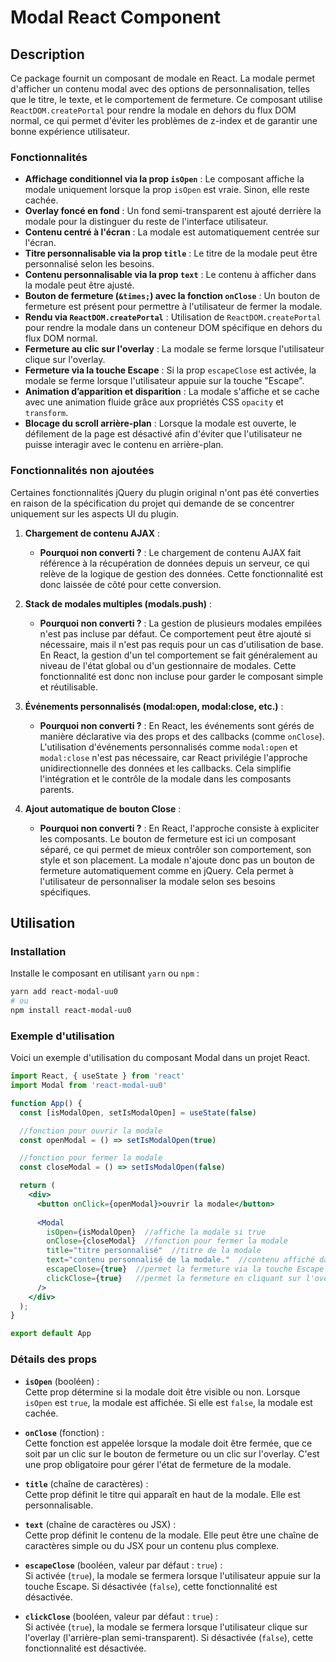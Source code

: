 # Modal React Component

## Description
Ce package fournit un composant de modale en React. La modale permet d'afficher un contenu modal avec des options de personnalisation, telles que le titre, le texte, et le comportement de fermeture. Ce composant utilise `ReactDOM.createPortal` pour rendre la modale en dehors du flux DOM normal, ce qui permet d'éviter les problèmes de z-index et de garantir une bonne expérience utilisateur.

### Fonctionnalités
- **Affichage conditionnel via la prop `isOpen`** : Le composant affiche la modale uniquement lorsque la prop `isOpen` est vraie. Sinon, elle reste cachée.
- **Overlay foncé en fond** : Un fond semi-transparent est ajouté derrière la modale pour la distinguer du reste de l'interface utilisateur.
- **Contenu centré à l'écran** : La modale est automatiquement centrée sur l'écran.
- **Titre personnalisable via la prop `title`** : Le titre de la modale peut être personnalisé selon les besoins.
- **Contenu personnalisable via la prop `text`** : Le contenu à afficher dans la modale peut être ajusté.
- **Bouton de fermeture (`&times;`) avec la fonction `onClose`** : Un bouton de fermeture est présent pour permettre à l'utilisateur de fermer la modale.
- **Rendu via `ReactDOM.createPortal`** : Utilisation de `ReactDOM.createPortal` pour rendre la modale dans un conteneur DOM spécifique en dehors du flux DOM normal.
- **Fermeture au clic sur l'overlay** : La modale se ferme lorsque l'utilisateur clique sur l'overlay.
- **Fermeture via la touche Escape** : Si la prop `escapeClose` est activée, la modale se ferme lorsque l'utilisateur appuie sur la touche "Escape".
- **Animation d’apparition et disparition** : La modale s'affiche et se cache avec une animation fluide grâce aux propriétés CSS `opacity` et `transform`.
- **Blocage du scroll arrière-plan** : Lorsque la modale est ouverte, le défilement de la page est désactivé afin d'éviter que l'utilisateur ne puisse interagir avec le contenu en arrière-plan.

### Fonctionnalités non ajoutées
Certaines fonctionnalités jQuery du plugin original n'ont pas été converties en raison de la spécification du projet qui demande de se concentrer uniquement sur les aspects UI du plugin.

1. **Chargement de contenu AJAX** :
   - **Pourquoi non converti ?** : Le chargement de contenu AJAX fait référence à la récupération de données depuis un serveur, ce qui relève de la logique de gestion des données. Cette fonctionnalité est donc laissée de côté pour cette conversion.

2. **Stack de modales multiples (modals.push)** :
   - **Pourquoi non converti ?** : La gestion de plusieurs modales empilées n'est pas incluse par défaut. Ce comportement peut être ajouté si nécessaire, mais il n'est pas requis pour un cas d'utilisation de base. En React, la gestion d'un tel comportement se fait généralement au niveau de l'état global ou d'un gestionnaire de modales. Cette fonctionnalité est donc non incluse pour garder le composant simple et réutilisable.

3. **Événements personnalisés (modal:open, modal:close, etc.)** :
   - **Pourquoi non converti ?** : En React, les événements sont gérés de manière déclarative via des props et des callbacks (comme `onClose`). L'utilisation d'événements personnalisés comme `modal:open` et `modal:close` n'est pas nécessaire, car React privilégie l'approche unidirectionnelle des données et les callbacks. Cela simplifie l'intégration et le contrôle de la modale dans les composants parents.

4. **Ajout automatique de bouton Close** :
   - **Pourquoi non converti ?** : En React, l'approche consiste à expliciter les composants. Le bouton de fermeture est ici un composant séparé, ce qui permet de mieux contrôler son comportement, son style et son placement. La modale n'ajoute donc pas un bouton de fermeture automatiquement comme en jQuery. Cela permet à l'utilisateur de personnaliser la modale selon ses besoins spécifiques.

## Utilisation

### Installation
Installe le composant en utilisant `yarn` ou `npm` :
```bash
yarn add react-modal-uu0
# ou
npm install react-modal-uu0
```
### Exemple d'utilisation
Voici un exemple d'utilisation du composant Modal dans un projet React.

```jsx
import React, { useState } from 'react'
import Modal from 'react-modal-uu0'

function App() {
  const [isModalOpen, setIsModalOpen] = useState(false)

  //fonction pour ouvrir la modale
  const openModal = () => setIsModalOpen(true)

  //fonction pour fermer la modale
  const closeModal = () => setIsModalOpen(false)

  return (
    <div>
      <button onClick={openModal}>ouvrir la modale</button>
      
      <Modal
        isOpen={isModalOpen}  //affiche la modale si true
        onClose={closeModal}  //fonction pour fermer la modale
        title="titre personnalisé"  //titre de la modale
        text="contenu personnalisé de la modale."  //contenu affiché dans la modale
        escapeClose={true}  //permet la fermeture via la touche Escape
        clickClose={true}   //permet la fermeture en cliquant sur l'overlay
      />
    </div>
  );
}

export default App
```

### Détails des props

- **`isOpen`** (booléen) :  
  Cette prop détermine si la modale doit être visible ou non. Lorsque `isOpen` est `true`, la modale est affichée. Si elle est `false`, la modale est cachée.

- **`onClose`** (fonction) :  
  Cette fonction est appelée lorsque la modale doit être fermée, que ce soit par un clic sur le bouton de fermeture ou un clic sur l'overlay. C'est une prop obligatoire pour gérer l'état de fermeture de la modale.

- **`title`** (chaîne de caractères) :  
  Cette prop définit le titre qui apparaît en haut de la modale. Elle est personnalisable.

- **`text`** (chaîne de caractères ou JSX) :  
  Cette prop définit le contenu de la modale. Elle peut être une chaîne de caractères simple ou du JSX pour un contenu plus complexe.

- **`escapeClose`** (booléen, valeur par défaut : `true`) :  
  Si activée (`true`), la modale se fermera lorsque l'utilisateur appuie sur la touche Escape. Si désactivée (`false`), cette fonctionnalité est désactivée.

- **`clickClose`** (booléen, valeur par défaut : `true`) :  
  Si activée (`true`), la modale se fermera lorsque l'utilisateur clique sur l'overlay (l'arrière-plan semi-transparent). Si désactivée (`false`), cette fonctionnalité est désactivée.




